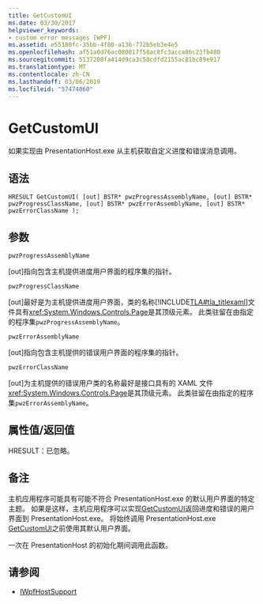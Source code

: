 ```yaml
---
title: GetCustomUI
ms.date: 03/30/2017
helpviewer_keywords:
- custom error messages [WPF]
ms.assetid: e55180fc-35bb-4f80-a136-772b5eb3e4e5
ms.openlocfilehash: af51a0d76ac080017f58ac8fc3acca86c23fb480
ms.sourcegitcommit: 5137208fa414d9ca3c58cdfd2155ac81bc89e917
ms.translationtype: MT
ms.contentlocale: zh-CN
ms.lasthandoff: 03/06/2019
ms.locfileid: "57474860"
---
```

# <a name="getcustomui"></a>GetCustomUI
如果实现由 PresentationHost.exe 从主机获取自定义进度和错误消息调用。  
  
## <a name="syntax"></a>语法  
  
```  
HRESULT GetCustomUI( [out] BSTR* pwzProgressAssemblyName, [out] BSTR* pwzProgressClassName, [out] BSTR* pwzErrorAssemblyName, [out] BSTR* pwzErrorClassName );  
```  
  
## <a name="parameters"></a>参数  
 `pwzProgressAssemblyName`  
  
 [out]指向包含主机提供进度用户界面的程序集的指针。  
  
 `pwzProgressClassName`  
  
 [out]最好是为主机提供进度用户界面，类的名称[!INCLUDE[TLA#tla_titlexaml](../../../../includes/tlasharptla-titlexaml-md.md)]文件具有<xref:System.Windows.Controls.Page>是其顶级元素。 此类驻留在由指定的程序集`pwzProgressAssemblyName`。  
  
 `pwzErrorAssemblyName`  
  
 [out]指向包含主机提供的错误用户界面的程序集的指针。  
  
 `pwzErrorClassName`  
  
 [out]为主机提供的错误用户类的名称最好是接口具有的 XAML 文件<xref:System.Windows.Controls.Page>是其顶级元素。 此类驻留在由指定的程序集`pwzErrorAssemblyName`。  
  
## <a name="property-valuereturn-value"></a>属性值/返回值  
 HRESULT：已忽略。  
  
## <a name="remarks"></a>备注  
 主机应用程序可能具有可能不符合 PresentationHost.exe 的默认用户界面的特定主题。 如果是这样，主机应用程序可以实现[GetCustomUI](getcustomui.md)返回进度和错误的用户界面到 PresentationHost.exe。 将始终调用 PresentationHost.exe [GetCustomUI](getcustomui.md)之前使用其默认用户界面。  
  
 一次在 PresentationHost 的初始化期间调用此函数。  
  
## <a name="see-also"></a>请参阅
- [IWpfHostSupport](iwpfhostsupport.md)
